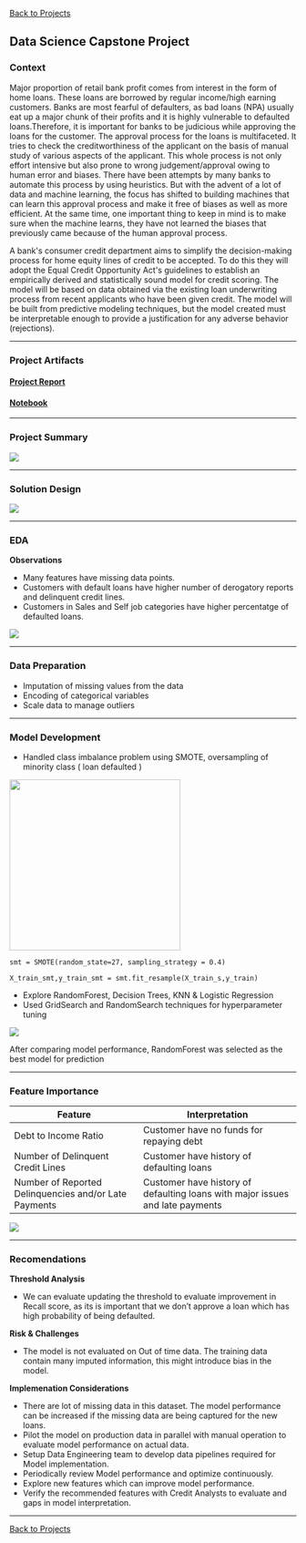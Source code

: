 [Back to Projects](https://shouvikn.github.io/projects)

## Data Science Capstone Project

### Context
Major proportion of retail bank profit comes from interest in the form of home loans. These loans are borrowed by regular income/high earning customers. Banks are most fearful of defaulters, as bad loans (NPA) usually eat up a major chunk of their profits and it is highly vulnerable to defaulted loans.Therefore, it is important for banks to be judicious while approving the loans for the customer. The approval process for the loans is multifaceted. It tries to check the creditworthiness of the applicant on the basis of manual study of various aspects of the applicant. This whole process is not only effort intensive but also prone to wrong judgement/approval owing to human error and biases. There
have been attempts by many banks to automate this process by using heuristics. But with the advent of a lot of data and machine learning, the focus has shifted to building machines that can learn this approval process and make it free of biases as well as more efficient. At the same time, one important thing to keep in mind is to make sure when the machine learns, they have not learned the biases that previously came because of the human approval process.

A bank's consumer credit department aims to simplify the decision-making process for home equity lines of credit to be accepted. To do this they will adopt the Equal Credit Opportunity Act's guidelines to establish an empirically derived and statistically sound model for credit scoring. The model will be based on data obtained via the existing loan underwriting process from recent applicants who have been given credit. The model will be built from predictive modeling techniques, but the model created must be interpretable enough to provide a justification for any adverse behavior (rejections).

---

### Project Artifacts

#### [Project Report](https://github.com/shouvikn/dataprojects/blob/main/capstone/reports/LoanDefaultPrediction_ReportFinal_Shouvik.pdf)
#### [Notebook](https://github.com/shouvikn/dataprojects/blob/main/capstone/notebook/Capstone_Loans_Default_Prediction_Shouvik_V3.ipynb)

---

### Project Summary

![](image/summary.png)

---

### Solution Design

![](image/solutiondesign.png)

---

### EDA

**Observations**
- Many features have missing data points.
- Customers with default loans have higher number of derogatory reports and delinquent credit lines.
- Customers in Sales and Self job categories have higher percentatge of defaulted loans.

![](image/dataexploration.png)

---

### Data Preparation

- Imputation of missing values from the data 
- Encoding of categorical variables
- Scale data to manage outliers

---

### Model Development

- Handled class imbalance problem using SMOTE, oversampling of minority class ( loan defaulted )

<img src="image/class_imbalance.png" width="300">

`smt = SMOTE(random_state=27, sampling_strategy = 0.4)`

`X_train_smt,y_train_smt = smt.fit_resample(X_train_s,y_train)`

- Explore RandomForest, Decision Trees, KNN & Logistic Regression
- Used GridSearch and RandomSearch techniques for hyperparameter tuning

![](image/modelrecommendation.png)

After comparing model performance, RandomForest was selected as the best model for prediction

---

### Feature Importance

| Feature | Interpretation |
| -----   | ----   |
| Debt to Income Ratio | Customer have no funds for repaying debt |
| Number of Delinquent Credit Lines | Customer have history of defaulting loans |
| Number of Reported Delinquencies and/or Late Payments | Customer have history of defaulting loans with major issues and late payments |

![](image/featureimportance.png)

---

### Recomendations

**Threshold Analysis**

- We can evaluate updating the threshold to evaluate improvement in Recall score, as its is important that we don’t approve a loan which has high probability of being defaulted.

**Risk & Challenges**

- The model is not evaluated on Out of time data. The training data contain many imputed information, this might introduce bias in the model.

**Implemenation Considerations**

- There are lot of missing data in this dataset. The model performance can be increased if the missing data are being captured for the new loans. 
- Pilot the model on production data in parallel with manual operation to evaluate model performance on actual data.
- Setup Data Engineering team to develop data pipelines required for Model implementation.
- Periodically review Model performance and optimize continuously.
- Explore new features which can improve model performance.
- Verify the recommended features with Credit Analysts to evaluate and gaps in model interpretation.

---

[Back to Projects](https://shouvikn.github.io/projects)



  
 
 
  
  


  
  



  
 
 
  



  
 







